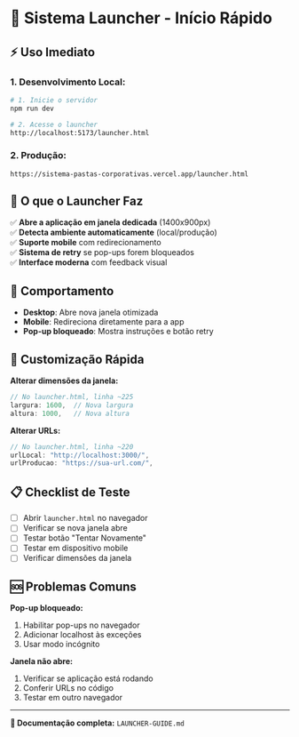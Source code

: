 # 🚀 Sistema Launcher - Início Rápido

## ⚡ Uso Imediato

### **1. Desenvolvimento Local:**
```bash
# 1. Inicie o servidor
npm run dev

# 2. Acesse o launcher
http://localhost:5173/launcher.html
```

### **2. Produção:**
```
https://sistema-pastas-corporativas.vercel.app/launcher.html
```

## 🎯 O que o Launcher Faz

✅ **Abre a aplicação em janela dedicada** (1400x900px)  
✅ **Detecta ambiente automaticamente** (local/produção)  
✅ **Suporte mobile** com redirecionamento  
✅ **Sistema de retry** se pop-ups forem bloqueados  
✅ **Interface moderna** com feedback visual  

## 📱 Comportamento

- **Desktop**: Abre nova janela otimizada
- **Mobile**: Redireciona diretamente para a app
- **Pop-up bloqueado**: Mostra instruções e botão retry

## 🔧 Customização Rápida

**Alterar dimensões da janela:**
```javascript
// No launcher.html, linha ~225
largura: 1600,  // Nova largura
altura: 1000,   // Nova altura
```

**Alterar URLs:**
```javascript
// No launcher.html, linha ~220
urlLocal: "http://localhost:3000/",
urlProducao: "https://sua-url.com/",
```

## 📋 Checklist de Teste

- [ ] Abrir `launcher.html` no navegador
- [ ] Verificar se nova janela abre
- [ ] Testar botão "Tentar Novamente"
- [ ] Testar em dispositivo mobile
- [ ] Verificar dimensões da janela

## 🆘 Problemas Comuns

**Pop-up bloqueado:**
1. Habilitar pop-ups no navegador
2. Adicionar localhost às exceções
3. Usar modo incógnito

**Janela não abre:**
1. Verificar se aplicação está rodando
2. Conferir URLs no código
3. Testar em outro navegador

---

**📄 Documentação completa:** `LAUNCHER-GUIDE.md` 